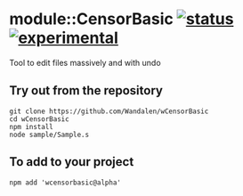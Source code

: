 
# module::CensorBasic  [![status](https://github.com/Wandalen/wCensorBasic/workflows/publish/badge.svg)](https://github.com/Wandalen/wCensorBasic/actions?query=workflow%3Apublish) [![experimental](https://img.shields.io/badge/stability-experimental-orange.svg)](https://github.com/emersion/stability-badges#experimental)

Tool to edit files massively and with undo

## Try out from the repository
```
git clone https://github.com/Wandalen/wCensorBasic
cd wCensorBasic
npm install
node sample/Sample.s
```

## To add to your project
```
npm add 'wcensorbasic@alpha'
```



